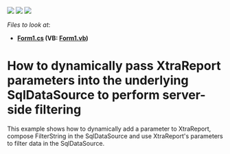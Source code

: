 <!-- default badges list -->
![](https://img.shields.io/endpoint?url=https://codecentral.devexpress.com/api/v1/VersionRange/128600499/14.1.7%2B)
[![](https://img.shields.io/badge/Open_in_DevExpress_Support_Center-FF7200?style=flat-square&logo=DevExpress&logoColor=white)](https://supportcenter.devexpress.com/ticket/details/T158360)
[![](https://img.shields.io/badge/📖_How_to_use_DevExpress_Examples-e9f6fc?style=flat-square)](https://docs.devexpress.com/GeneralInformation/403183)
<!-- default badges end -->
<!-- default file list -->
*Files to look at*:

* **[Form1.cs](./CS/WindowsFormsApplication1/Form1.cs) (VB: [Form1.vb](./VB/WindowsFormsApplication1/Form1.vb))**
<!-- default file list end -->
# How to dynamically pass XtraReport parameters into the underlying SqlDataSource to perform server-side filtering


<p>This example shows how to dynamically add a parameter to XtraReport, compose FilterString in the SqlDataSource and use XtraReport's parameters to filter data in the SqlDataSource.</p>

<br/>


